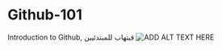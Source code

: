# Github-101
Introduction to Github, قيتهاب للمبتدئيين
![ADD ALT TEXT HERE](https://img.shields.io/badge/badr_145_HERE-%F0%9F%87%B5%F0%9F%87%B8%20Tech_For_Palestine-D83838?labelColor=01B861&color=D83838&link=https%3A%2F%2Ftechforpalestine.org%2Flearn-more)
